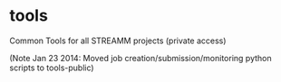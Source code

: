 tools
=====

Common Tools for all STREAMM projects (private access)

(Note Jan 23 2014: Moved job creation/submission/monitoring python scripts to tools-public)
